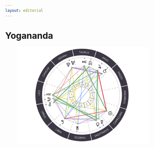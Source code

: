 ```yaml
---
layout: editorial
---
```


# Yogananda

<figure><img src="../../../../../../../.gitbook/assets/Screen Shot 2023-02-09 at 9.10.43 AM.png" alt=""><figcaption></figcaption></figure>
